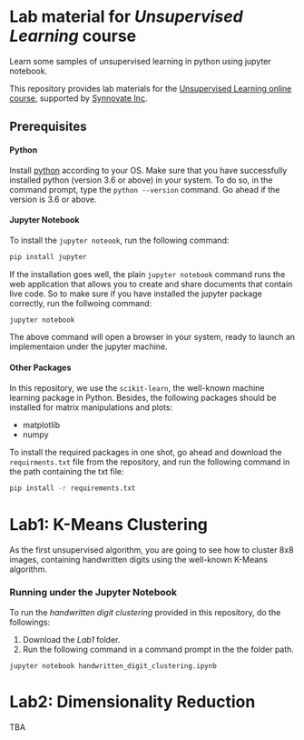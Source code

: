 # Lab material for *Unsupervised Learning* course
Learn some samples of unsupervised learning in python using jupyter notebook.

This repository provides lab materials for the [Unsupervised Learning online course](http://edu.synnovateinc.com/courses/ai-ml-2/), 
supported by [Synnovate Inc](http://synnovateinc.com/). 

## Prerequisites
#### Python

Install [python](http://www.python.org) according to your OS.
Make sure that you have successfully installed python (version 3.6 or above) in your system.
To do so, in the command prompt, type the `python --version` command. Go ahead if the version is 3.6 or above.
 
#### Jupyter Notebook

To install the `jupyter noteook`, run the following command:

```bash
pip install jupyter
```
If the installation goes well, the plain `jupyter notebook` command runs the web application that allows you to create 
and share documents that contain live code. So to make sure if you have installed the jupyter package correctly, 
run the follwoing command:
```bash
jupyter notebook
```
The above command will open a browser in your system, ready to launch an implementaion under the jupyter machine.

#### Other Packages

In this repository, we use the `scikit-learn`, the well-known machine learning package in Python. 
Besides, the following packages should be installed for matrix manipulations and plots:

* matplotlib
* numpy

To install the required packages in one shot, go ahead and download the `requirments.txt` 
file from the repository, and run the following command in the path containing the txt file:

```bash
pip install -r requirements.txt
```

# Lab1: K-Means Clustering 

As the first unsupervised algorithm, you are going to see how to cluster 8x8 images, containing handwritten digits 
using the well-known K-Means algorithm.  

### Running under the Jupyter Notebook

To run the *handwritten digit clustering* provided in this repository, do the followings:
1. Download the *Lab1* folder.
2. Run the following command in a command prompt in the the folder path.

```
jupyter notebook handwritten_digit_clustering.ipynb
```
# Lab2: Dimensionality Reduction
TBA 
